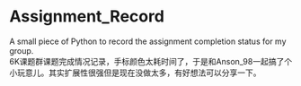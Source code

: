# Assignment_Record
A small piece of Python to record the assignment completion status for my group.
</br>
6K课题群课题完成情况记录，手标颜色太耗时间了，于是和Anson_98一起搞了个小玩意儿。其实扩展性很强但是现在没做太多，有好想法可以分享一下。
